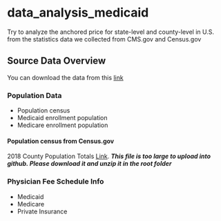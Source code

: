 # data_analysis_medicaid
Try to analyze the anchored price for state-level and county-level in U.S. from the statistics data we collected from CMS.gov and Census.gov

## Source Data Overview
You can download the data from this [link](https://drive.google.com/open?id=1XcaQlt55ZHMsAuHijB1IbPLidXndG4ou)
### Population Data
- Population census
- Medicaid enrollment population
- Medicare enrollment population
#### Population census from Census.gov
2018 County Population Totals [Link](https://www.census.gov/data/tables/time-series/demo/popest/2010s-counties-detail.html#par_textimage_1383669527). ***This file is too large to upload into github. Please download it and unzip it in the root folder***

### Physician Fee Schedule Info
* Medicaid
* Medicare
* Private Insurance

